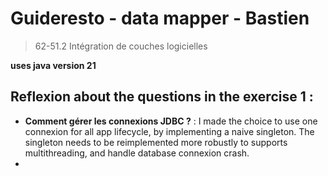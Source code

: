 # Guideresto - data mapper - Bastien
> 62-51.2 Intégration de couches logicielles

**uses java version 21**

## Reflexion about the questions in the exercise 1 :

- **Comment gérer les connexions JDBC ?** : I made the choice to use one connexion
for all app lifecycle, by implementing a naive singleton. The singleton needs to be reimplemented more
robustly to supports multithreading, and handle database connexion crash.
- 